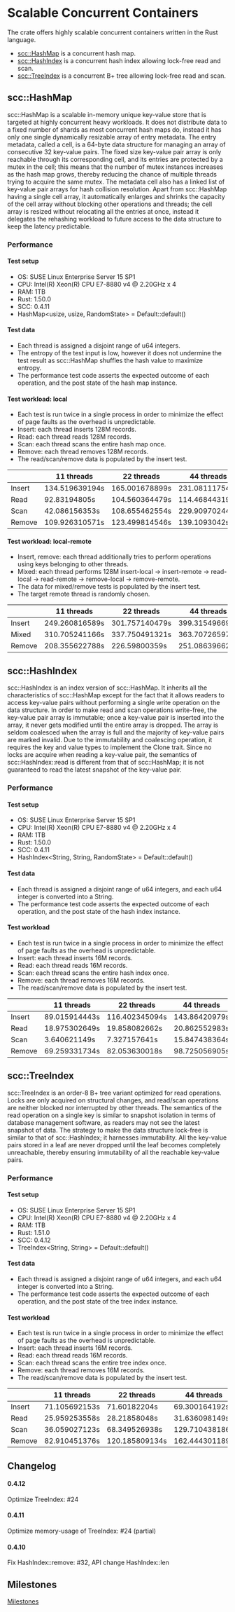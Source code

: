 # Scalable Concurrent Containers

The crate offers highly scalable concurrent containers written in the Rust language.

- [scc::HashMap](#hashmap) is a concurrent hash map.
- [scc::HashIndex](#hashindex) is a concurrent hash index allowing lock-free read and scan.
- [scc::TreeIndex](#treeindex) is a concurrent B+ tree allowing lock-free read and scan.

## scc::HashMap <a name="hash map"></a>

scc::HashMap is a scalable in-memory unique key-value store that is targeted at highly concurrent heavy workloads. It does not distribute data to a fixed number of shards as most concurrent hash maps do, instead it has only one single dynamically resizable array of entry metadata. The entry metadata, called a cell, is a 64-byte data structure for managing an array of consecutive 32 key-value pairs. The fixed size key-value pair array is only reachable through its corresponding cell, and its entries are protected by a mutex in the cell; this means that the number of mutex instances increases as the hash map grows, thereby reducing the chance of multiple threads trying to acquire the same mutex. The metadata cell also has a linked list of key-value pair arrays for hash collision resolution. Apart from scc::HashMap having a single cell array, it automatically enlarges and shrinks the capacity of the cell array without blocking other operations and threads; the cell array is resized without relocating all the entries at once, instead it delegates the rehashing workload to future access to the data structure to keep the latency predictable.

### Performance

#### Test setup
- OS: SUSE Linux Enterprise Server 15 SP1
- CPU: Intel(R) Xeon(R) CPU E7-8880 v4 @ 2.20GHz x 4
- RAM: 1TB
- Rust: 1.50.0
- SCC: 0.4.11
- HashMap<usize, usize, RandomState> = Default::default()

#### Test data
- Each thread is assigned a disjoint range of u64 integers.
- The entropy of the test input is low, however it does not undermine the test result as scc::HashMap shuffles the hash value to maximize entropy.
- The performance test code asserts the expected outcome of each operation, and the post state of the hash map instance.

#### Test workload: local
- Each test is run twice in a single process in order to minimize the effect of page faults as the overhead is unpredictable.
- Insert: each thread inserts 128M records.
- Read: each thread reads 128M records.
- Scan: each thread scans the entire hash map once.
- Remove: each thread removes 128M records.
- The read/scan/remove data is populated by the insert test.

|        | 11 threads     | 22 threads     | 44 threads     | 88 threads     |
|--------|----------------|----------------|----------------|----------------|
| Insert | 134.519639194s | 165.001678899s | 231.081117542s | 351.286311763s |
| Read   |  92.83194805s  | 104.560364479s | 114.468443191s | 124.8641862s   |
| Scan   |  42.086156353s | 108.655462554s | 229.909702447s | 474.113480956s |
| Remove | 109.926310571s | 123.499814546s | 139.1093042s   | 154.684509984s |

#### Test workload: local-remote
- Insert, remove: each thread additionally tries to perform operations using keys belonging to other threads.
- Mixed: each thread performs 128M insert-local -> insert-remote -> read-local -> read-remote -> remove-local -> remove-remote.
- The data for mixed/remove tests is populated by the insert test.
- The target remote thread is randomly chosen.

|        | 11 threads     | 22 threads     | 44 threads     | 88 threads     |
|--------|----------------|----------------|----------------|----------------|
| Insert | 249.260816589s | 301.757140479s | 399.315496693s | 598.363026383s |
| Mixed  | 310.705241166s | 337.750491321s | 363.707265976s | 410.698464196s |
| Remove | 208.355622788s | 226.59800359s  | 251.086396624s | 266.482387949s |

## scc::HashIndex <a name="hash index"></a>

scc::HashIndex is an index version of scc::HashMap. It inherits all the characteristics of scc::HashMap except for the fact that it allows readers to access key-value pairs without performing a single write operation on the data structure. In order to make read and scan operations write-free, the key-value pair array is immutable; once a key-value pair is inserted into the array, it never gets modified until the entire array is dropped. The array is seldom coalesced when the array is full and the majority of key-value pairs are marked invalid. Due to the immutability and coalescing operation, it requires the key and value types to implement the Clone trait. Since no locks are acquire when reading a key-value pair, the semantics of scc::HashIndex::read is different from that of scc::HashMap; it is not guaranteed to read the latest snapshot of the key-value pair.

### Performance

#### Test setup
- OS: SUSE Linux Enterprise Server 15 SP1
- CPU: Intel(R) Xeon(R) CPU E7-8880 v4 @ 2.20GHz x 4
- RAM: 1TB
- Rust: 1.50.0
- SCC: 0.4.11
- HashIndex<String, String, RandomState> = Default::default()

#### Test data
- Each thread is assigned a disjoint range of u64 integers, and each u64 integer is converted into a String.
- The performance test code asserts the expected outcome of each operation, and the post state of the hash index instance.

#### Test workload
- Each test is run twice in a single process in order to minimize the effect of page faults as the overhead is unpredictable.
- Insert: each thread inserts 16M records.
- Read: each thread reads 16M records.
- Scan: each thread scans the entire hash index once.
- Remove: each thread removes 16M records.
- The read/scan/remove data is populated by the insert test.

|        | 11 threads     | 22 threads     | 44 threads     | 88 threads     |
|--------|----------------|----------------|----------------|----------------|
| Insert |  89.015914443s | 116.402345094s | 143.86420979s  | 223.296876115s |
| Read   |  18.975302649s |  19.858082662s |  20.862552983s |  22.646245396s |
| Scan   |   3.640621149s |   7.327157641s |  15.847438364s |  31.771622377s |
| Remove |  69.259331734s |  82.053630018s |  98.725056905s | 109.829727509s |

## scc::TreeIndex <a name="tree index"></a>

scc::TreeIndex is an order-8 B+ tree variant optimized for read operations. Locks are only acquired on structural changes, and read/scan operations are neither blocked nor interrupted by other threads. The semantics of the read operation on a single key is similar to snapshot isolation in terms of database management software, as readers may not see the latest snapshot of data. The strategy to make the data structure lock-free is similar to that of scc::HashIndex; it harnesses immutability. All the key-value pairs stored in a leaf are never dropped until the leaf becomes completely unreachable, thereby ensuring immutability of all the reachable key-value pairs.

### Performance

#### Test setup
- OS: SUSE Linux Enterprise Server 15 SP1
- CPU: Intel(R) Xeon(R) CPU E7-8880 v4 @ 2.20GHz x 4
- RAM: 1TB
- Rust: 1.51.0
- SCC: 0.4.12
- TreeIndex<String, String> = Default::default()

#### Test data

- Each thread is assigned a disjoint range of u64 integers, and each u64 integer is converted into a String.
- The performance test code asserts the expected outcome of each operation, and the post state of the tree index instance.

#### Test workload
- Each test is run twice in a single process in order to minimize the effect of page faults as the overhead is unpredictable.
- Insert: each thread inserts 16M records.
- Read: each thread reads 16M records.
- Scan: each thread scans the entire tree index once.
- Remove: each thread removes 16M records.
- The read/scan/remove data is populated by the insert test.

|        | 11 threads     | 22 threads     | 44 threads     | 88 threads     |
|--------|----------------|----------------|----------------|----------------|
| Insert |  71.105692153s |  71.60182204s  |  69.300164192s |  70.050318852s |
| Read   |  25.959253558s |  28.21858048s  |  31.636098149s |  32.678456754s |
| Scan   |  36.059027123s |  68.349526938s | 129.710438186s | 218.026359862s |
| Remove |  82.910451376s | 120.185809134s | 162.444301189s | 241.25877992s  |

## Changelog

#### 0.4.12
Optimize TreeIndex: #24
#### 0.4.11
Optimize memory-usage of TreeIndex: #24 (partial)
#### 0.4.10
Fix HashIndex::remove: #32, API change HashIndex::len

## Milestones <a name="milestones"></a>

[Milestones](https://github.com/wvwwvwwv/scalable-concurrent-containers/milestones)
